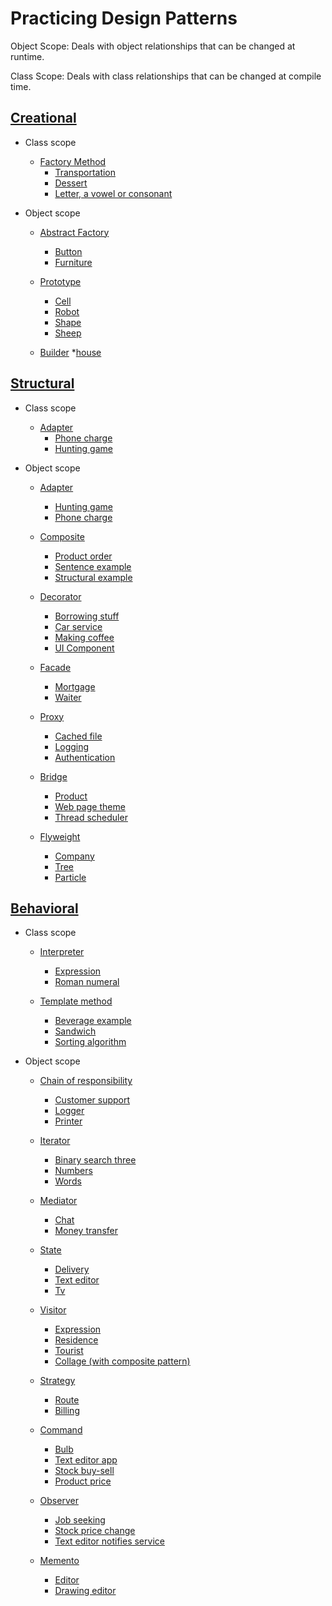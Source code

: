 # Practicing Design Patterns

Object Scope:
Deals with object relationships that can be changed at runtime.

Class Scope:
Deals with class relationships that can be changed at compile time.

## [Creational](creational/README.md)

* Class scope

  * [Factory Method](creational/class/factory-method/README.md)
    * [Transportation](creational/class/factory-method/transportation/TransportationUnitTests.cs)
    * [Dessert](creational/class/factory-method/dessert/DessertUnitTests.cs)
    * [Letter, a vowel or consonant](creational/class/factory-method/letter/LetterUnitTests.cs)

* Object scope

  * [Abstract Factory](creational/object/abstract-factory/README.md)
    * [Button](creational/object/abstract-factory/button/ButtonUnitTests.cs)
    * [Furniture](creational/object/abstract-factory/furniture/FurnitureUnitTests.cs)

  * [Prototype](creational/object/prototype/README.md)
    * [Cell](creational/object/prototype/cell/CellUnitTests.cs)
    * [Robot](creational/object/prototype/robot/RobotUnitTests.cs)
    * [Shape](creational/object/prototype/shape/ShapeUnitTests.cs)
    * [Sheep](creational/object/prototype/sheep/SheepUnitTests.cs)

  * [Builder](creational/object/builder/README.md)
    *[house](creational/object/builder/house/HouseBuilderUnitTests.cs)

## [Structural](structural/README.md)

* Class scope

  * [Adapter](structural/class/adapter/README.md)
    * [Phone charge](structural/class/adapter/phone-charge/PhoneChargeUnitTests.cs)
    * [Hunting game](structural/class/adapter/hunting-game/HuntingGameUnitTests.cs)

* Object scope

  * [Adapter](structural/object/adapter/README.md)
    * [Hunting game](structural/object/adapter/hunting-game/HuntingGameUnitTests.cs)
    * [Phone charge](structural/object/adapter/phone-charge/PhoneChargeUnitTests.cs)

  * [Composite](structural/object/composite/README.md)
    * [Product order](structural/object/composite/order/OrderUnitTests.cs)
    * [Sentence example](structural/object/composite/sentence-example/SentenceExampleUnitTests.cs)
    * [Structural example](structural/object/composite/structural-example/StructuralExampleUnitTests.cs)

  * [Decorator](structural/object/decorator/README.md)
    * [Borrowing stuff](structural/object/decorator/borrowing/BorrowingUnitTests.cs)
    * [Car service](structural/object/decorator/car-service/CarServiceUnitTests.cs)
    * [Making coffee](structural/object/decorator/coffee/CoffeeUnitTests.cs)
    * [UI Component](structural/object/decorator/component/ComponentUnitTests.cs)

  * [Facade](structural/object/facade/README.md)
    * [Mortgage](structural/object/facade/mortgage/MortgageUnitTests.cs)
    * [Waiter](structural/object/facade/waiter/WaiterUnitTests.cs)

  * [Proxy](structural/object/proxy/README.md)
    * [Cached file](structural/object/proxy/cached-file/CachedFileUnitTests.cs)
    * [Logging](structural/object/proxy/logging/LoggingUnitTests.cs)
    * [Authentication](structural/object/proxy/logging/LoggingUnitTests.cs)

  * [Bridge](structural/object/bridge/README.md)
    * [Product](structural/object/bridge/product/ProductUnitTests.cs)
    * [Web page theme](structural/object/bridge/webpage-theme/WebPageThemeUnitTests.cs)
    * [Thread scheduler](structural/object/bridge/thread-scheduler/ThreadSchedulerUnitTests.cs)

  * [Flyweight](structural/object/flyweight/README.md)
    * [Company](structural/object/flyweight/company/CompanyUnitTests.cs)
    * [Tree](structural/object/flyweight/tree/TreeUnitTests.cs)
    * [Particle](structural/object/flyweight/particle/ParticleUnitTests.cs)

## [Behavioral](behavioral/README.md)

* Class scope

  * [Interpreter](behavioral/class/interpreter/README.md)
    * [Expression](behavioral/class/interpreter/expression/ExpressionUnitTests.cs)
    * [Roman numeral](behavioral/class/interpreter/roman-numeral/RomanNumeralUnitTests.cs)

  * [Template method](behavioral/class/template-method/README.md)
    * [Beverage example](behavioral/class/template-method/beverage-example/BeverageUnitTests.cs)
    * [Sandwich](behavioral/class/template-method/sandwich-example/UnitTests.cs)
    * [Sorting algorithm](behavioral/class/template-method/sortalgorithm-example/SortingUnitTests.cs)

* Object scope

  * [Chain of responsibility](behavioral/object/chain-of-responsibility/README.md)
    * [Customer support](behavioral/object/chain-of-responsibility/customer-support/CustomerSupportUnitTests.cs)
    * [Logger](behavioral/object/chain-of-responsibility/logger/LoggerUnitTests.cs)
    * [Printer](behavioral/object/chain-of-responsibility/printer/PrinterUnitTests.cs)

  * [Iterator](behavioral/object/iterator/README.md)
    * [Binary search three](behavioral/object/iterator/bst/BstIteratorUnitTests.cs)
    * [Numbers](behavioral/object/iterator/numbers/NumbersIteratorUnitTests.cs)
    * [Words](behavioral/object/iterator/words/WordsIteratorUnitTests.cs)

  * [Mediator](behavioral/object/mediator/README.md)
    * [Chat](behavioral/object/mediator/chat/ChatUnitTests.cs)
    * [Money transfer](behavioral/object/mediator/money-transfer/MoneyTransferUnitTests.cs)

  * [State](behavioral/object/state/README.md)
    * [Delivery](behavioral/object/state/delivery/DeliveryUnitTests.cs)
    * [Text editor](behavioral/object/state/text-editor/TextEditorUnitTests.cs)
    * [Tv](behavioral/object/state/tv/TvUnitTests.cs)

  * [Visitor](behavioral/object/visitor/README.md)
    * [Expression](behavioral/object/visitor/expression/ExpressionUnitTests.cs)
    * [Residence](behavioral/object/visitor/residence-example/ResidenceUnitTests.cs)
    * [Tourist](behavioral/object/visitor/tourist-example/TouristUnitTests.cs)
    * [Collage (with composite pattern)](behavioral/object/visitor/college-example-with-composite-pattern/CollegeUnitTests.cs)

  * [Strategy](behavioral/object/strategy/README.md)
    * [Route](behavioral/object/strategy/route/RouteUnitTests.cs)
    * [Billing](behavioral/object/strategy/billing/BillingUnitTests.cs)

  * [Command](behavioral/object/command/README.md)
    * [Bulb](behavioral/object/command/bulb/BulbUnitTests.cs)
    * [Text editor app](behavioral/object/command/text-editor-app/TextEditorAppUnitTests.cs)
    * [Stock buy-sell](behavioral/object/command/stock/StockUnitTests.cs)
    * [Product price](behavioral/object/command/product-price/ProductPriceUnitTests.cs)

  * [Observer](behavioral/object/observer/README.md)
    * [Job seeking](behavioral/object/observer/job-seeking/JobSeekingUnitTests.cs)
    * [Stock price change](behavioral/object/observer/stock-price-change/StockPriceChange.cs)
    * [Text editor notifies service](behavioral/object/observer/text-editor-notifies-services/TextEditorNotifiesServicesUnitTests.cs)

  * [Memento](behavioral/object/memento/README.md)
    * [Editor](behavioral/object/memento/editor/EditorUnitTests.cs)
    * [Drawing editor](behavioral/object/memento/drawing-editor/DrawingEditorUnitTests.cs)
